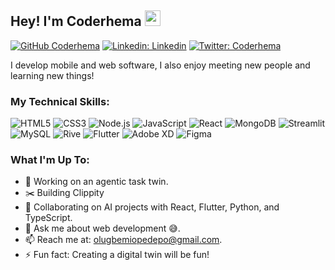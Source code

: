 ## Hey! I'm Coderhema <img src="https://media.giphy.com/media/hvRJCLFzcasrR4ia7z/giphy.gif" width="25px">

[![GitHub Coderhema](https://img.shields.io/github/followers/coderhema?label=follow&style=social)](https://github.com/coderhema)
[![Linkedin: Linkedin](https://img.shields.io/badge/Coderhema-blue?style=flat-square&logo=Linkedin&logoColor=white&link=https://www.linkedin.com/in/coderhema/)](https://www.linkedin.com/in/timothyolu/)
[![Twitter: Coderhema](https://img.shields.io/twitter/follow/coderhema?style=social)](https://twitter.com/coderhema)

I develop mobile and web software, I also enjoy meeting new people and learning new things!

### My Technical Skills:
![HTML5](https://img.shields.io/badge/HTML5-E34F26?style=for-the-badge&logo=html5&logoColor=white)
![CSS3](https://img.shields.io/badge/CSS3-1572B6?style=for-the-badge&logo=css3&logoColor=white)
![Node.js](https://img.shields.io/badge/Node.js-339933?style=for-the-badge&logo=nodedotjs&logoColor=white)
![JavaScript](https://img.shields.io/badge/JavaScript-F7DF1E?style=for-the-badge&logo=javascript&logoColor=black)
![React](https://img.shields.io/badge/React-61DAFB?style=for-the-badge&logo=react&logoColor=black)
![MongoDB](https://img.shields.io/badge/MongoDB-47A248?style=for-the-badge&logo=mongodb&logoColor=white)
![Streamlit](https://img.shields.io/badge/Streamlit-FF4B4B?style=for-the-badge&logo=streamlit&logoColor=white)
![MySQL](https://img.shields.io/badge/MySQL-4479A1?style=for-the-badge&logo=mysql&logoColor=white)
![Rive](https://img.shields.io/badge/Rive-FF6F61?style=for-the-badge&logo=rive&logoColor=white)
![Flutter](https://img.shields.io/badge/Flutter-02569B?style=for-the-badge&logo=flutter&logoColor=white)
![Adobe XD](https://img.shields.io/badge/Adobe%20XD-FF61F6?style=for-the-badge&logo=adobexd&logoColor=white)
![Figma](https://img.shields.io/badge/Figma-F24E1E?style=for-the-badge&logo=figma&logoColor=white)

### What I'm Up To:
- 🔭 Working on an agentic task twin.
- ✂️ Building Clippity
- 👯 Collaborating on AI projects with React, Flutter, Python, and TypeScript.
- 💬 Ask me about web development 😅.
- 📫 Reach me at: [olugbemiopedepo@gmail.com](mailto:olugbemiopedepo@gmail.com).
- ⚡ Fun fact: Creating a digital twin will be fun!

